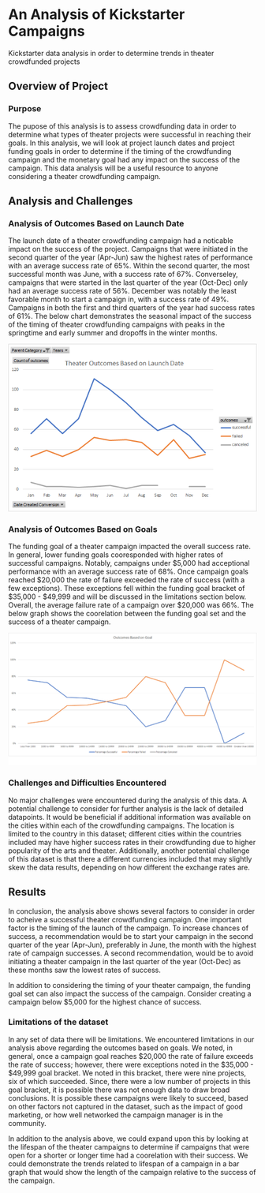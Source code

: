 # An Analysis of Kickstarter Campaigns
Kickstarter data analysis in order to determine trends in theater crowdfunded projects

## Overview of Project

### Purpose
The pupose of this analysis is to assess crowdfunding data in order to determine what types of theater projects were successful in reaching their goals.  In this analysis, we will look at project launch dates and project funding goals in order to determine if the timing of the crowdfunding campaign and the monetary goal had any impact on the success of the campaign. This data analysis will be a useful resource to anyone considering a theater crowdfunding campaign.  

## Analysis and Challenges

### Analysis of Outcomes Based on Launch Date
The launch date of a theater crowdfunding campaign had a noticable impact on the success of the project. Campaigns that were initiated in the second quarter of the year (Apr-Jun) saw the highest rates of performance with an average success rate of 65%.  Within the second quarter, the most successful month was June, with a success rate of 67%. Converseley, campaigns that were started in the last quarter of the year (Oct-Dec) only had an average success rate of 56%.  December was notably the least favorable month to start a campaign in, with a success rate of 49%.  Campaigns in both the first and third quarters of the year had success rates of 61%.  The below chart demonstrates the seasonal impact of the success of the timing of theater crowdfunding campaigns with peaks in the springtime and early summer and dropoffs in the winter months. 

![Theater_Outcomes_vs_Launch.png](Resources/Theater_Outcomes_vs_Launch.png)


### Analysis of Outcomes Based on Goals
The funding goal of a theater campaign impacted the overall success rate.  In general, lower funding goals cooresponded with higher rates of successful campaigns. Notably, campaigns under $5,000 had acceptional performance with an average success rate of 68%. Once campaign goals reached $20,000 the rate of failure exceeded the rate of success (with a few exceptions).  These exceptions fell within the funding goal bracket of $35,000 - $49,999 and will be discussed in the limitations section below.  Overall, the average failure rate of a campaign over $20,000 was 66%. The below graph shows the coorelation between the funding goal set and the success of a theater campaign. 

![Outcomes_vs_Goals.png](Resources/Outcomes_vs_Goals.png)


### Challenges and Difficulties Encountered
No major challenges were encountered during the analysis of this data.  A potential challenge to consider for further analysis is the lack of detailed datapoints. It would be beneficial if additional information was available on the cities within each of the crowdfunding campaigns. The location is limited to the country in this dataset; different cities within the countries included may have higher success rates in their crowdfunding due to higher popularity of the arts and theater.  Additionally, another potential challenge of this dataset is that there a different currencies included that may slightly skew the data results, depending on how different the exchange rates are.     

## Results
In conclusion, the analysis above shows several factors to consider in order to acheive a successful theater crowdfunding campaign.  One important factor is the timing of the launch of the campaign.  To increase chances of success, a recommendation would be to start your campaign in the second quarter of the year (Apr-Jun), preferably in June, the month with the highest rate of campaign successes.  A second recommendation, would be to avoid initiating a theater campaign in the last quarter of the year (Oct-Dec) as these months saw the lowest rates of success.  

In addition to considering the timing of your theater campaign, the funding goal set can also impact the success of the campaign.  Consider creating a campaign below $5,000 for the highest chance of success.  

### Limitations of the dataset
In any set of data there will be limitations.  We encountered limitations in our analysis above regarding the outcomes based on goals.  We noted, in general, once a campaign goal reaches $20,000 the rate of failure exceeds the rate of success; however, there were exceptions noted in the $35,000 - $49,999 goal bracket.  We noted in this bracket, there were nine projects, six of which succeeded. Since, there were a low number of projects in this goal bracket, it is possible there was not enough data to draw broad conclusions.  It is possible these campaigns were likely to succeed, based on other factors not captured in the dataset, such as the impact of good marketing, or how well networked the campaign manager is in the community.  

In addition to the analysis above, we could expand upon this by looking at the lifespan of the theater campaigns to determine if campaigns that were open for a shorter or longer time had a coorelation with their success.  We could demonstrate the trends related to lifespan of a campaign in a bar graph that would show the length of the campaign relative to the success of the campaign.  
